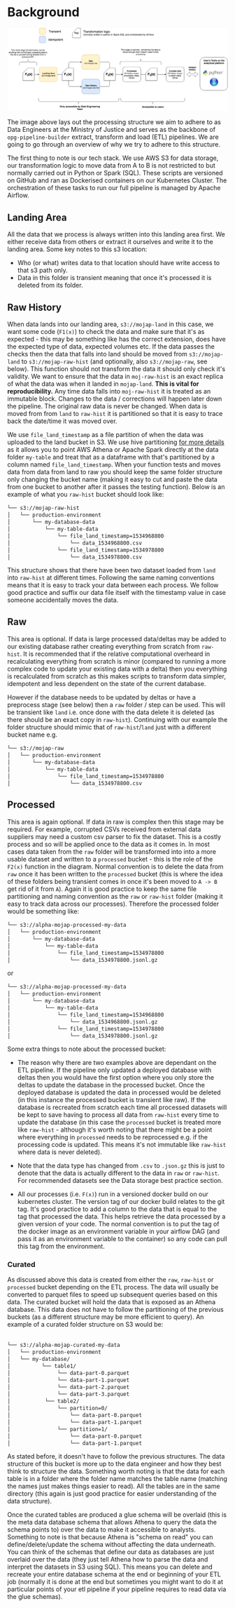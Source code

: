 # Background

![alt text](images/data_engineering_structure.png "MoJ DE structure overview")

The image above lays out the processing structure we aim to adhere to as Data Engineers at the Ministry of Justice and serves as the backbone of `opg-pipeline-builder` extract, transform and load (ETL) pipelines. We are going to go through an overview of why we try to adhere to this structure.

The first thing to note is our tech stack. We use AWS S3 for data storage, our transformation logic to move data from A to B is not restricted to but normally carried out in Python or Spark (SQL). These scripts are versioned on GitHub and ran as Dockerised containers on our Kubernetes Cluster. The orchestration of these tasks to run our full pipeline is managed by Apache Airflow.

## Landing Area

All the data that we process is always written into this landing area first. We either receive data from others or extract it ourselves and write it to the landing area. Some key notes to this s3 location:

- Who (or what) writes data to that location should have write access to that s3 path only.
- Data in this folder is transient meaning that once it's processed it is deleted from its folder.

## Raw History

When data lands into our landing area, `s3://mojap-land` in this case, we want some code (`F1(x)`) to check the data and make sure that it's as expected - this may be something like has the correct extension, does have the expected type of data, expected volumes etc. If the data passes the checks then the data that falls into land should be moved from `s3://mojap-land` to `s3://mojap-raw-hist` (and optionally, also `s3://mojap-raw`, see below). This function should not transform the data it should only check it's validity. We want to ensure that the data in `moj-raw-hist` is an exact replica of what the data was when it landed in `mojap-land`. **This is vital for reproducibility.** Any time data falls into `moj-raw-hist` it is treated as an immutable block. Changes to the data / corrections will happen later down the pipeline. The original raw data is never be changed. When data is moved from from `land` to `raw-hist` it is partitioned so that it is easy to trace back the date/time it was moved over.

We use `file_land_timestamp` as a file partition of when the data was uploaded to the land bucket in S3. We use hive partitioning [for more details](https://resources.zaloni.com/blog/partitioning-in-hive) as it allows you to point AWS Athena or Apache Spark directly at the data folder `my-table` and treat that as a dataframe with that's partitioned by a column named `file_land_timestamp`. When your function tests and moves data from data from land to raw you should keep the same folder structure only changing the bucket name (making it easy to cut and paste the data from one bucket to another after it passes the testing function). Below is an example of what you `raw-hist` bucket should look like:

```
└── s3://mojap-raw-hist
│   └── production-environment
│       └── my-database-data
│           └── my-table-data
│               └── file_land_timestamp=1534968800
│                   └── data_1534968800.csv
│               └── file_land_timestamp=1534978800
│                   └── data_1534978800.csv
```

This structure shows that there have been two dataset loaded from `land` into `raw-hist` at different times. Following the same naming conventions means that it is easy to track your data between each process. We follow good practice and suffix our data file itself with the timestamp value in case someone accidentally moves the data.

## Raw

This area is optional. If data is large processed data/deltas may be added to our existing database rather creating everything from scratch from `raw-hist`. It is recommended that if the relative computational overheard in recalculating everything from scratch is minor (compared to running a more complex code to update your existing data with a delta) then you everything is recalculated from scratch as this makes scripts to transform data simpler, idempotent and less dependent on the state of the current database.

However if the database needs to be updated by deltas or have a preprocess stage (see below) then a `raw` folder / step can be used. This will be transient like `land` i.e. once done with the data delete it is deleted (as there should be an exact copy in `raw-hist`). Continuing with our example the folder structure should mimic that of `raw-hist`/`land` just with a different bucket name e.g.

```
└── s3://mojap-raw
│   └── production-environment
│       └── my-database-data
│           └── my-table-data
│               └── file_land_timestamp=1534978800
│                   └── data_1534978800.csv
```

## Processed

This area is again optional. If data in raw is complex then this stage may be required. For example, corrupted CSVs received from external data suppliers may need a custom csv parser to fix the dataset. This is a costly process and so will be applied once to the data as it comes in. In most cases data taken from the `raw` folder will be transformed into into a more usable dataset and written to a `processed` bucket - this is the role of the `F2(x)` function in the diagram. Normal convention is to delete the data from `raw` once it has been written to the `processed` bucket (this is where the idea of these folders being transient comes in once it's been moved to `A -> B` get rid of it from `A`). Again it is good practice to keep the same file partitioning and naming convention as the `raw` or `raw-hist` folder (making it easy to track data across our processes). Therefore the processed folder would be something like:

```
└── s3://alpha-mojap-processed-my-data
│   └── production-environment
│       └── my-database-data
│           └── my-table-data
│               └── file_land_timestamp=1534978800
│                   └── data_1534978800.jsonl.gz
```

or

```
└── s3://alpha-mojap-processed-my-data
│   └── production-environment
│       └── my-database-data
│           └── my-table-data
│               └── file_land_timestamp=1534968800
│                   └── data_1534968800.jsonl.gz
│               └── file_land_timestamp=1534978800
│                   └── data_1534978800.jsonl.gz
```

Some extra things to note about the processed bucket:

- The reason why there are two examples above are dependant on the ETL pipeline. If the pipeline only updated a deployed database with deltas then you would have the first option where you only store the deltas to update the database in the processed bucket. Once the deployed database is updated the data in processed would be deleted (in this instance the processed bucket is transient like raw). If the database is recreated from scratch each time all processed datasets will be kept to save having to process all data from `raw-hist` every time to update the database (in this case the `processed` bucket is treated more like `raw-hist` - although it's worth noting that there might be a point where everything in `processed` needs to be reprocessed e.g. if the processing code is updated. This means it's not immutable like `raw-hist` where data is never deleted).

- Note that the data type has changed from `.csv` to `.json.gz` this is just to denote that the data is actually different to the data in `raw` or `raw-hist`. For recommended datasets see the Data storage best practice section.

- All our processes (i.e. `F(x)`) run in a versioned docker build on our kubernetes cluster. The version tag of our docker build relates to the git tag. It's good practice to add a column to the data that is equal to the tag that processed the data. This helps retrieve the data processed by a given version of your code. The normal convention is to put the tag of the docker image as an environment variable in your airflow DAG (and pass it as an environment variable to the container) so any code can pull this tag from the environment.

### Curated

As discussed above this data is created from either the `raw`, `raw-hist` or `processed` bucket depending on the ETL process. The data will usually be converted to parquet files to speed up subsequent queries based on this data. The curated bucket will hold the data that is exposed as an Athena database. This data does not have to follow the partitioning of the previous buckets (as a different structure may be more efficient to query). An example of a curated folder structure on S3 would be:

```

└── s3://alpha-mojap-curated-my-data
│   └── production-environment
│   └── my-database/
│          └── table1/
│               └── data-part-0.parquet
│               └── data-part-1.parquet
│               └── data-part-2.parquet
│               └── data-part-3.parquet
│           └── table2/
│               └── partition=0/
│                   └── data-part-0.parquet
│                   └── data-part-1.parquet
│               └── partition=1/
│                   └── data-part-0.parquet
│                   └── data-part-1.parquet
```

As stated before, it doesn't have to follow the previous structures. The data structure of this bucket is more up to the data engineer and how they best think to structure the data. Something worth noting is that the data for each table is in a folder where the folder name matches the table name (matching the names just makes things easier to read). All the tables are in the same directory (this again is just good practice for easier understanding of the data structure).

Once the curated tables are produced a glue schema will be overlaid (this is the meta data database schema that allows Athena to query the data the schema points to) over the data to make it accessible to analysts. Something to note is that because Athena is "schema on read" you can define/delete/update the schema without affecting the data underneath. You can think of the schemas that define our data as databases are just overlaid over the data (they just tell Athena how to parse the data and interpret the datasets in S3 using SQL). This means you can delete and recreate your entire database schema at the end or beginning of your ETL job (normally it is done at the end but sometimes you might want to do it at particular points of your etl pipeline if your pipeline requires to read data via the glue schemas).
